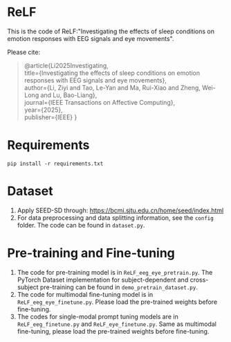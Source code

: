 # ReLF
This is the code of ReLF:"Investigating the effects of sleep conditions on emotion responses with EEG signals and eye movements".

Please cite:
>@article{Li2025Investigating,\
title={Investigating the effects of sleep conditions on emotion responses with EEG signals and eye movements},\
  author={Li, Ziyi and Tao, Le-Yan and Ma, Rui-Xiao and Zheng, Wei-Long and Lu, Bao-Liang},\
  journal={IEEE Transactions on Affective Computing},\
  year={2025},\
  publisher={IEEE}
}

# Requirements
`pip install -r requirements.txt`

# Dataset
1. Apply SEED-SD through: https://bcmi.sjtu.edu.cn/home/seed/index.html
2. For data preprocessing and data splitting information, see the `config` folder. The code can be found in `dataset.py`.

# Pre-training and Fine-tuning
1. The code for pre-training model is in `ReLF_eeg_eye_pretrain.py`. The PyTorch Dataset implementation for subject-dependent and cross-subject pre-training can be found in `demo_pretrain_dataset.py`.
2. The code for multimodal fine-tuning model is in `ReLF_eeg_eye_finetune.py`. Please load the pre-trained weights before fine-tuning.
3. The codes for single-modal prompt tuning models are in `ReLF_eeg_finetune.py` and `ReLF_eye_finetune.py`. Same as multimodal fine-tuning, please load the pre-trained weights before fine-tuning.



